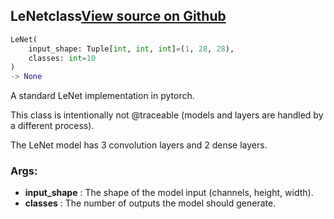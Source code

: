 ## LeNet<span class="tag">class</span><a class="sourcelink" href=https://github.com/fastestimator/fastestimator/blob/r1.1/fastestimator/architecture/pytorch/lenet.py/#L22-L56>View source on Github</a>
```python
LeNet(
	input_shape: Tuple[int, int, int]=(1, 28, 28),
	classes: int=10
)
-> None
```
A standard LeNet implementation in pytorch.

This class is intentionally not @traceable (models and layers are handled by a different process).

The LeNet model has 3 convolution layers and 2 dense layers.


<h3>Args:</h3>

* **input_shape** :  The shape of the model input (channels, height, width).
* **classes** :  The number of outputs the model should generate.



